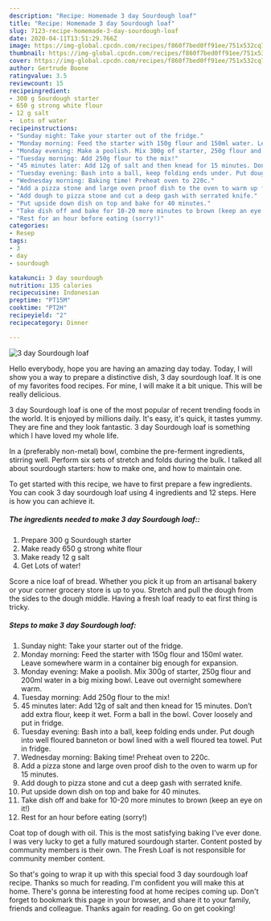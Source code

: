 ```yaml
---
description: "Recipe: Homemade 3 day Sourdough loaf"
title: "Recipe: Homemade 3 day Sourdough loaf"
slug: 7123-recipe-homemade-3-day-sourdough-loaf
date: 2020-04-11T13:51:29.766Z
image: https://img-global.cpcdn.com/recipes/f860f7bed0ff91ee/751x532cq70/3-day-sourdough-loaf-recipe-main-photo.jpg
thumbnail: https://img-global.cpcdn.com/recipes/f860f7bed0ff91ee/751x532cq70/3-day-sourdough-loaf-recipe-main-photo.jpg
cover: https://img-global.cpcdn.com/recipes/f860f7bed0ff91ee/751x532cq70/3-day-sourdough-loaf-recipe-main-photo.jpg
author: Gertrude Boone
ratingvalue: 3.5
reviewcount: 15
recipeingredient:
- 300 g Sourdough starter
- 650 g strong white flour
- 12 g salt
-  Lots of water
recipeinstructions:
- "Sunday night: Take your starter out of the fridge."
- "Monday morning: Feed the starter with 150g flour and 150ml water. Leave somewhere warm in a container big enough for expansion."
- "Monday evening: Make a poolish. Mix 300g of starter, 250g flour and 200ml water in a big mixing bowl. Leave out overnight somewhere warm."
- "Tuesday morning: Add 250g flour to the mix!"
- "45 minutes later: Add 12g of salt and then knead for 15 minutes. Don’t add extra flour, keep it wet. Form a ball in the bowl. Cover loosely and put in fridge."
- "Tuesday evening: Bash into a ball, keep folding ends under. Put dough into well floured banneton or bowl lined with a well floured tea towel. Put in fridge."
- "Wednesday morning: Baking time! Preheat oven to 220c."
- "Add a pizza stone and large oven proof dish to the oven to warm up for 15 minutes."
- "Add dough to pizza stone and cut a deep gash with serrated knife."
- "Put upside down dish on top and bake for 40 minutes."
- "Take dish off and bake for 10-20 more minutes to brown (keep an eye on it!)"
- "Rest for an hour before eating (sorry!)"
categories:
- Resep
tags:
- 3
- day
- sourdough

katakunci: 3 day sourdough
nutrition: 135 calories
recipecuisine: Indonesian
preptime: "PT15M"
cooktime: "PT2H"
recipeyield: "2"
recipecategory: Dinner

---
```



![3 day Sourdough loaf](https://img-global.cpcdn.com/recipes/f860f7bed0ff91ee/751x532cq70/3-day-sourdough-loaf-recipe-main-photo.jpg)

Hello everybody, hope you are having an amazing day today. Today, I will show you a way to prepare a distinctive dish, 3 day sourdough loaf. It is one of my favorites food recipes. For mine, I will make it a bit unique. This will be really delicious.

3 day Sourdough loaf is one of the most popular of recent trending foods in the world. It is enjoyed by millions daily. It's easy, it's quick, it tastes yummy. They are fine and they look fantastic. 3 day Sourdough loaf is something which I have loved my whole life.

In a (preferably non-metal) bowl, combine the pre-ferment ingredients, stirring well. Perform six sets of stretch and folds during the bulk. I talked all about sourdough starters: how to make one, and how to maintain one.


To get started with this recipe, we have to first prepare a few ingredients. You can cook 3 day sourdough loaf using 4 ingredients and 12 steps. Here is how you can achieve it.

##### The ingredients needed to make 3 day Sourdough loaf::

1. Prepare 300 g Sourdough starter
1. Make ready 650 g strong white flour
1. Make ready 12 g salt
1. Get  Lots of water!


Score a nice loaf of bread. Whether you pick it up from an artisanal bakery or your corner grocery store is up to you. Stretch and pull the dough from the sides to the dough middle. Having a fresh loaf ready to eat first thing is tricky. 

##### Steps to make 3 day Sourdough loaf:

1. Sunday night: Take your starter out of the fridge.
1. Monday morning: Feed the starter with 150g flour and 150ml water. Leave somewhere warm in a container big enough for expansion.
1. Monday evening: Make a poolish. Mix 300g of starter, 250g flour and 200ml water in a big mixing bowl. Leave out overnight somewhere warm.
1. Tuesday morning: Add 250g flour to the mix!
1. 45 minutes later: Add 12g of salt and then knead for 15 minutes. Don’t add extra flour, keep it wet. Form a ball in the bowl. Cover loosely and put in fridge.
1. Tuesday evening: Bash into a ball, keep folding ends under. Put dough into well floured banneton or bowl lined with a well floured tea towel. Put in fridge.
1. Wednesday morning: Baking time! Preheat oven to 220c.
1. Add a pizza stone and large oven proof dish to the oven to warm up for 15 minutes.
1. Add dough to pizza stone and cut a deep gash with serrated knife.
1. Put upside down dish on top and bake for 40 minutes.
1. Take dish off and bake for 10-20 more minutes to brown (keep an eye on it!)
1. Rest for an hour before eating (sorry!)


Coat top of dough with oil. This is the most satisfying baking I&#39;ve ever done. I was very lucky to get a fully matured sourdough starter. Content posted by community members is their own. The Fresh Loaf is not responsible for community member content. 

So that's going to wrap it up with this special food 3 day sourdough loaf recipe. Thanks so much for reading. I'm confident you will make this at home. There's gonna be interesting food at home recipes coming up. Don't forget to bookmark this page in your browser, and share it to your family, friends and colleague. Thanks again for reading. Go on get cooking!
